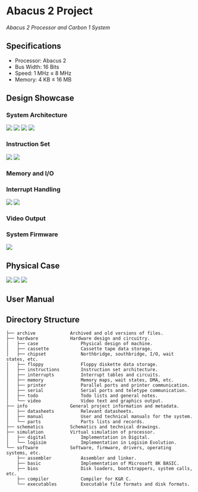 # Abacus 2 Project
*Abacus 2 Processor and Carbon 1 System*

## Specifications

- Processor: Abacus 2
- Bus Width: 16 Bits
- Speed: 1 MHz ≤ 8 MHz
- Memory: 4 KB ≤ 16 MB

## Design Showcase

### System Architecture

![](https://github.com/Julesc013/abacus-2/blob/main/hardware/chipset/z00.JPG)
![](https://github.com/Julesc013/abacus-2/blob/main/hardware/chipset/c07.JPG)
![](https://github.com/Julesc013/abacus-2/blob/main/hardware/chipset/c04.JPG)
![](https://github.com/Julesc013/abacus-2/blob/main/hardware/chipset/c01.JPG)

### Instruction Set

![](https://github.com/Julesc013/abacus-2/blob/main/hardware/instructions/i03.JPG)
![](https://github.com/Julesc013/abacus-2/blob/main/hardware/instructions/i01.JPG)

### Memory and I/O

### Interrupt Handling

![](https://github.com/Julesc013/abacus-2/blob/main/hardware/interrupts/v01.JPG)
![](https://github.com/Julesc013/abacus-2/blob/main/hardware/interrupts/i04.JPG)

### Video Output

### System Firmware

![](https://github.com/Julesc013/abacus-2/blob/main/software/bios/m00.JPG)

## Physical Case

![](https://github.com/Julesc013/abacus-2/blob/main/hardware/case/s00.JPG)
![](https://github.com/Julesc013/abacus-2/blob/main/hardware/case/s01.JPG)
![](https://github.com/Julesc013/abacus-2/blob/main/hardware/case/s02.JPG)

## User Manual

## Directory Structure
```
├── archive             Archived and old versions of files.
├── hardware            Hardware design and circuitry.
│   ├── case                Physical design of machine.
│   ├── cassette            Cassette tape data storage.
│   ├── chipset             Northbridge, southbridge, I/O, wait states, etc.
│   ├── floppy              Floppy diskette data storage.
│   ├── instructions        Instruction set architecture.
│   ├── interrupts          Interrupt tables and circuits.
│   ├── memory              Memory maps, wait states, DMA, etc.
│   ├── printer             Parallel ports and printer communication.
│   ├── serial              Serial ports and teletype communication.
│   ├── todo                Todo lists and general notes.
│   └── video               Video text and graphics output.
├── info                General project information and metadata.
│   ├── datasheets          Relevant datasheets.
│   ├── manual              User and technical manuals for the system.
│   └── parts               Parts lists and records.
├── schematics          Schematics and technical drawings.
├── simulation          Virtual simulation of processor.
│   ├── digital             Implementation in Digital.
│   └── logisim             Implementation in Logisim Evolution.   
└── software            Software, firmware, drivers, operating systems, etc.
    ├── assembler           Assembler and linker.
    ├── basic               Implementation of Microsoft 8K BASIC.
    ├── bios                Disk loaders, bootstrappers, system calls, etc.
    ├── compiler            Compiler for K&R C.
    └── executables         Executable file formats and disk formats.
```
